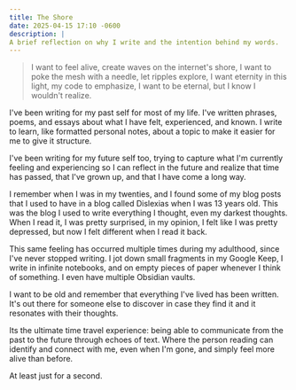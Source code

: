 ```yaml
---
title: The Shore
date: 2025-04-15 17:10 -0600
description: |
A brief reflection on why I write and the intention behind my words.
---
```


> I want to feel alive, create waves on the internet's shore,
> I want to poke the mesh with a needle, let ripples explore,
> I want eternity in this light, my code to emphasize,
> I want to be eternal, but I know I wouldn't realize.

I've been writing for my past self for most of my life. I've written phrases, poems, and essays about what I have felt, experienced, and known. I write to learn, like formatted personal notes, about a topic to make it easier for me to give it structure.

I've been writing for my future self too, trying to capture what I'm currently feeling and experiencing so I can reflect in the future and realize that time has passed, that I've grown up, and that I have come a long way.

I remember when I was in my twenties, and I found some of my blog posts that I used to have in a blog called Dislexias when I was 13 years old. This was the blog I used to write everything I thought, even my darkest thoughts. When I read it, I was pretty surprised, in my opinion, I felt like I was pretty depressed, but now I felt different when I read it back.

This same feeling has occurred multiple times during my adulthood, since I've never stopped writing. I jot down small fragments in my Google Keep, I write in infinite notebooks, and on empty pieces of paper whenever I think of something. I even have multiple Obsidian vaults.

I want to be old and remember that everything I've lived has been written. It's out there for someone else to discover in case they find it and it resonates with their thoughts.

Its the ultimate time travel experience: being able to communicate from the past to the future through echoes of text. Where the person reading can identify and connect with me, even when I'm gone, and simply feel more alive than before.

At least just for a second.
